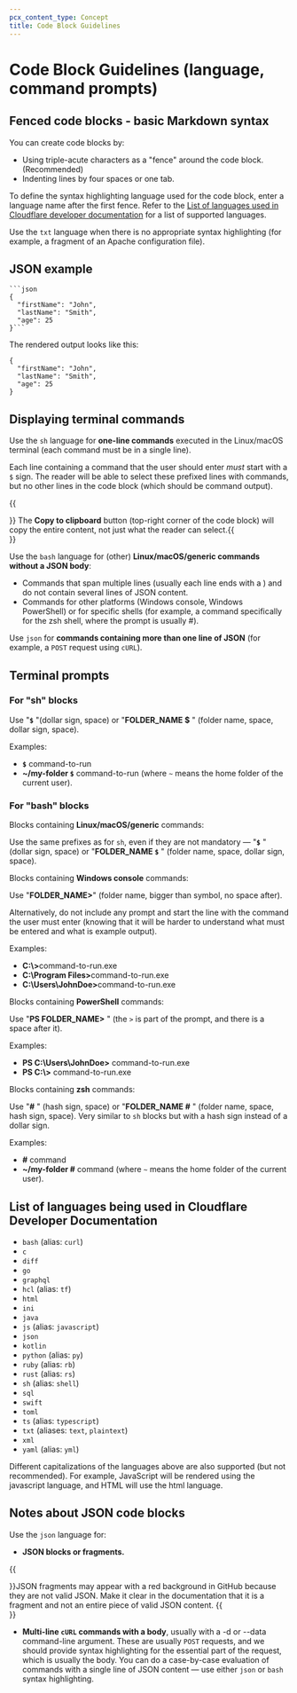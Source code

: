 ```yaml
---
pcx_content_type: Concept
title: Code Block Guidelines
---
```


# Code Block Guidelines (language, command prompts)

## Fenced code blocks - basic Markdown syntax

You can create code blocks by:

+ Using triple-acute characters as a "fence" around the code block. (Recommended)
+ Indenting lines by four spaces or one tab.

To define the syntax highlighting language used for the code block, enter a language name after the first fence. Refer to the [List of languages used in Cloudflare developer documentation](/style-guide/grammar-and-formatting/code-block-guidelines/#list-of-languages-being-used-in-dev-docs) for a list of supported languages.

Use the `txt` language when there is no appropriate syntax highlighting (for example, a fragment of an Apache configuration file).

## JSON example

```
```json
{
  "firstName": "John",
  "lastName": "Smith",
  "age": 25
}```
```
The rendered output looks like this:

```
{
  "firstName": "John",
  "lastName": "Smith",
  "age": 25
}
```

## Displaying terminal commands

Use the `sh` language for **one-line commands** executed in the Linux/macOS terminal (each command must be in a single line).

Each line containing a command that the user should enter *must* start with a `$` sign. The reader will be able to select these prefixed lines with commands, but no other lines in the code block (which should be command output).

{{<Aside type="note">}} The **Copy to clipboard** button (top-right corner of the code block) will copy the entire content, not just what the reader can select.{{</Aside>}}

Use the `bash` language for (other) **Linux/macOS/generic commands without a JSON body**:

+ Commands that span multiple lines (usually each line ends with a \) and do not contain several lines of JSON content.
+ Commands for other platforms (Windows console, Windows PowerShell) or for specific shells (for example, a command specifically for the zsh shell, where the prompt is usually #).


Use `json` for **commands containing more than one line of JSON** (for example, a `POST` request using `cURL`).

## Terminal prompts

### For "sh" blocks

Use "**`$`** "(dollar sign, space) or "**FOLDER_NAME $** " (folder name, space, dollar sign, space).

Examples:

+ **`$`** command-to-run
+ **~/my-folder `$`** command-to-run (where `~` means the home folder of the current user).

### For "bash" blocks

Blocks containing **Linux/macOS/generic** commands:

  Use the same prefixes as for `sh`, even if they are not mandatory — "**`$`** " (dollar sign, space) or "**FOLDER_NAME `$`** " (folder name, space, dollar sign, space).

Blocks containing **Windows console** commands:

  Use "**FOLDER_NAME>**" (folder name, bigger than symbol, no space after).

  Alternatively, do not include any prompt and start the line with the command the user must enter (knowing that it will be harder to understand what must be entered and what is example output).

Examples:

+ <b>C:\\></b>command-to-run.exe
+ <b>C:\\Program Files></b>command-to-run.exe
+ <b>C:\\Users\\JohnDoe></b>command-to-run.exe

Blocks containing **PowerShell** commands:

  Use "**PS FOLDER_NAME>** " (the `>` is part of the prompt, and there is a space after it).

Examples:

+ **PS C:\\Users\\JohnDoe>** command-to-run.exe
+ **PS C:\\>** command-to-run.exe

Blocks containing **zsh** commands:

  Use "**#** " (hash sign, space) or "**FOLDER_NAME #** " (folder name, space, hash sign, space). Very similar to `sh` blocks but with a hash sign instead of a dollar sign.

Examples:

+ **#** command
+ **~/my-folder #** command (where `~` means the home folder of the current user).

## List of languages being used in Cloudflare Developer Documentation

+ `bash` (alias: `curl`)
+ `c`
+ `diff`
+ `go`
+ `graphql`
+ `hcl` (alias: `tf`)
+ `html`
+ `ini`
+ `java`
+ `js` (alias: `javascript`)
+ `json`
+ `kotlin`
+ `python` (alias: `py`)
+ `ruby` (alias: `rb`)
+ `rust` (alias: `rs`)
+ `sh` (alias: `shell`)
+ `sql`
+ `swift`
+ `toml`
+ `ts` (alias: `typescript`)
+ `txt` (aliases: `text`, `plaintext`)
+ `xml`
+ `yaml` (alias: `yml`)

Different capitalizations of the languages above are also supported (but not recommended). For example, JavaScript will be rendered using the javascript language, and HTML will use the html language.

## Notes about JSON code blocks

Use the `json` language for:

+ **JSON blocks or fragments.**

{{<Aside type="note">}}JSON fragments may appear with a red background in GitHub because they are not valid JSON. Make it clear in the documentation that it is a fragment and not an entire piece of valid JSON content.
{{</Aside>}}

+ **Multi-line `cURL` commands with a body**, usually with a -d or --data command-line argument.
These are usually `POST` requests, and we should provide syntax highlighting for the essential part of the request, which is usually the body.
You can do a case-by-case evaluation of commands with a single line of JSON content — use either `json` or `bash` syntax highlighting.
